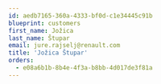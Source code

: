 ```yaml
---
id: aedb7165-360a-4333-bf0d-c1e34445c91b
blueprint: customers
first_name: Jožica
last_name: Štupar
email: jure.rajselj@renault.com
title: 'Jožica Štupar'
orders:
  - e08a6b1b-8b4e-4f3a-b8bb-4d017de3f81a
---
```

